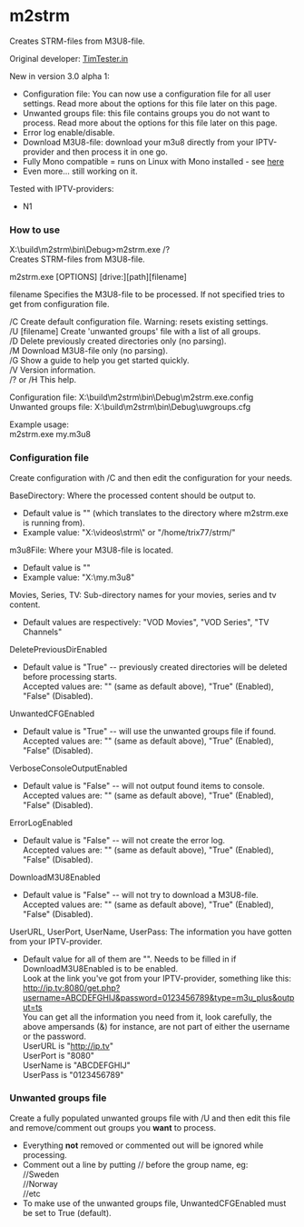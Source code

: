 # m2strm  
Creates STRM-files from M3U8-file.  
  
Original developer: [TimTester.in](https://timtester.in/)  
  
New in version 3.0 alpha 1:  
- Configuration file: You can now use a configuration file for all user settings. Read more about the options for this file later on this page.  
- Unwanted groups file: this file contains groups you do not want to process. Read more about the options for this file later on this page.  
- Error log enable/disable.  
- Download M3U8-file: download your m3u8 directly from your IPTV-provider and then process it in one go.  
- Fully Mono compatible = runs on Linux with Mono installed - see [here](https://www.mono-project.com/docs/getting-started/install/linux/)  
- Even more...  still working on it.  
  
  
Tested with IPTV-providers:  
- N1  
  
  
### How to use  
X:\build\m2strm\bin\Debug>m2strm.exe /?  
Creates STRM-files from M3U8-file.  
  
m2strm.exe [OPTIONS] [drive:][path][filename]  
  
  filename        Specifies the M3U8-file to be processed. If not specified tries to get from configuration file.  
  
  /C              Create default configuration file. Warning: resets existing settings.  
  /U [filename]   Create 'unwanted groups' file with a list of all groups.  
  /D              Delete previously created directories only (no parsing).  
  /M              Download M3U8-file only (no parsing).  
  /G              Show a guide to help you get started quickly.  
  /V              Version information.  
  /? or /H        This help.  
  
Configuration file: X:\build\m2strm\bin\Debug\m2strm.exe.config  
Unwanted groups file: X:\build\m2strm\bin\Debug\uwgroups.cfg  
  
Example usage:  
m2strm.exe my.m3u8  
  
  
### Configuration file  
Create configuration with /C and then edit the configuration for your needs.  
  
BaseDirectory: Where the processed content should be output to.  
- Default value is "" (which translates to the directory where m2strm.exe is running from).  
- Example value: "X:\videos\strm\\" or "/home/trix77/strm/"  

m3u8File: Where your M3U8-file is located.  
- Default value is ""  
- Example value: "X:\my.m3u8"  
  
Movies, Series, TV: Sub-directory names for your movies, series and tv content.  
- Default values are respectively: "VOD Movies", "VOD Series", "TV Channels"  
  
DeletePreviousDirEnabled  
- Default value is "True" -- previously created directories will be deleted before processing starts.  
Accepted values are: "" (same as default above), "True" (Enabled), "False" (Disabled).  
  
UnwantedCFGEnabled  
- Default value is "True" -- will use the unwanted groups file if found.  
Accepted values are: "" (same as default above), "True" (Enabled), "False" (Disabled).  
  
VerboseConsoleOutputEnabled  
- Default value is "False" -- will not output found items to console.  
Accepted values are: "" (same as default above), "True" (Enabled), "False" (Disabled).  
  
ErrorLogEnabled  
- Default value is "False" -- will not create the error log.  
Accepted values are: "" (same as default above), "True" (Enabled), "False" (Disabled).  
  
DownloadM3U8Enabled  
- Default value is "False" -- will not try to download a M3U8-file.  
Accepted values are: "" (same as default above), "True" (Enabled), "False" (Disabled).  
  
UserURL, UserPort, UserName, UserPass: The information you have gotten from your IPTV-provider.  
- Default value for all of them are "". Needs to be filled in if DownloadM3U8Enabled is to be enabled.  
Look at the link you've got from your IPTV-provider, something like this:  
http://ip.tv:8080/get.php?username=ABCDEFGHIJ&password=0123456789&type=m3u_plus&output=ts  
You can get all the information you need from it, look carefully, the above ampersands (&) for instance, are not part of either the username or the password.  
UserURL is "http://ip.tv"  
UserPort is "8080"  
UserName is "ABCDEFGHIJ"  
UserPass is "0123456789"  
  
### Unwanted groups file  
Create a fully populated unwanted groups file with /U and then edit this file and remove/comment out groups you **want** to process.  
- Everything **not** removed or commented out will be ignored while processing.  
- Comment out a line by putting // before the group name, eg:  
//Sweden  
//Norway  
//etc  
- To make use of the unwanted groups file, UnwantedCFGEnabled must be set to True (default).  
  
  